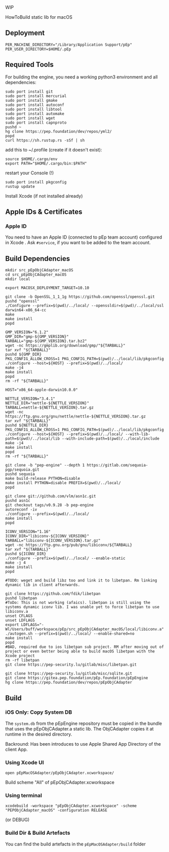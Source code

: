WIP

HowToBuild static lib for macOS

## Deployment

```
PER_MACHINE_DIRECTORY="/Library/Application Support/pEp"
PER_USER_DIRECTORY=$HOME/.pEp
```

## Required Tools

For building the engine, you need a working python3 environment and all dependencies:

```
sudo port install git
sudo port install mercurial
sudo port install gmake
sudo port install autoconf
sudo port install libtool
sudo port install automake
sudo port install wget
sudo port install capnproto
pushd ~
hg clone https://pep.foundation/dev/repos/yml2/
popd
curl https://sh.rustup.rs -sSf | sh
```

add this to ~/.profile (create if it doesn't exist):

```
source $HOME/.cargo/env
export PATH="$HOME/.cargo/bin:$PATH"
```

restart your Console (!)

```
sudo port install pkgconfig
rustup update
```

Install Xcode (if not installed already)

## Apple IDs & Certificates

### Apple ID

You need to have an Apple ID (connected to pEp team account) configured in Xcode .  Ask `#service`, if you want to be added to the team account. 

## Build Dependencies
```
mkdir src_pEpObjCAdapter_macOS
cd src_pEpObjCAdapter_macOS
mkdir local

export MACOSX_DEPLOYMENT_TARGET=10.10

git clone -b OpenSSL_1_1_1g https://github.com/openssl/openssl.git
pushd "openssl"
./Configure --prefix=$(pwd)/../local/ --openssldir=$(pwd)/../local/ssl darwin64-x86_64-cc
make
make install
popd

GMP_VERSION="6.1.2"
GMP_DIR="gmp-${GMP_VERSION}"
TARBALL="gmp-${GMP_VERSION}.tar.bz2"
wget -nc https://gmplib.org/download/gmp/"${TARBALL}"
tar xvf "${TARBALL}"
pushd ${GMP_DIR}
PKG_CONFIG_ALLOW_CROSS=1 PKG_CONFIG_PATH=$(pwd)/../local/lib/pkgconfig ./configure --host=${HOST} --prefix=$(pwd)/../local/
make -j4
make install
popd
rm -rf "${TARBALL}"

HOST="x86_64-apple-darwin10.0.0"

NETTLE_VERSION="3.4.1"
NETTLE_DIR="nettle-${NETTLE_VERSION}"
TARBALL=nettle-${NETTLE_VERSION}.tar.gz
wget -nc https://ftp.gnu.org/gnu/nettle/nettle-${NETTLE_VERSION}.tar.gz
tar xvf "${TARBALL}"
pushd ${NETTLE_DIR}
PKG_CONFIG_ALLOW_CROSS=1 PKG_CONFIG_PATH=$(pwd)/../local/lib/pkgconfig ./configure --host=${HOST} --prefix=$(pwd)/../local/ --with-lib-path=$(pwd)/../local/lib --with-include-path=$(pwd)/../local/include
make -j4
make install
popd
rm -rf "${TARBALL}"

git clone -b "pep-engine" --depth 1 https://gitlab.com/sequoia-pgp/sequoia.git
pushd sequoia
make build-release PYTHON=disable
make install PYTHON=disable PREFIX=$(pwd)/../local/
popd

git clone git://github.com/vlm/asn1c.git
pushd asn1c
git checkout tags/v0.9.28 -b pep-engine
autoreconf -iv
./configure --prefix=$(pwd)/../local/
make install
popd

ICONV_VERSION="1.16"
ICONV_DIR="libiconv-${ICONV_VERSION}"
TARBALL="libiconv-${ICONV_VERSION}.tar.gz"
wget -nc https://ftp.gnu.org/pub/gnu/libiconv/${TARBALL}
tar xvf "${TARBALL}"
pushd ${ICONV_DIR}
./configure --prefix=$(pwd)/../local/ --enable-static
make -j 4
make install
popd

#TODO: weget and build libz too and link it to libetpan. Rm linking dynamic lib in client afterwards.

git clone https://github.com/fdik/libetpan
pushd libetpan
#ToDo: This is not working (afaics). libetpan is still using the systems dynamic iconv lib. I was unable yet to force libetpan to use libiconv.a
unset CFLAGS
unset LDFLAGS
export LDFLAGS="-Wl/Users/buff/workspace/pEp/src_pEpObjCAdapter_macOS/local/libiconv.a" 
./autogen.sh --prefix=$(pwd)/../local/ --enable-shared=no
make install
popd
#BAD, required due to ios libetpan sub project. RM after moving out of project or even better being able to build macOS libetpan with the Xcode project
rm -rf libetpan
git clone https://pep-security.lu/gitlab/misc/libetpan.git

git clone https://pep-security.lu/gitlab/misc/sqlite.git
git clone https://gitea.pep.foundation/pEp.foundation/pEpEngine
hg clone https://pep.foundation/dev/repos/pEpObjCAdapter
```

## Build

### iOS Only: Copy System DB 

The `system.db` from the pEpEngine repository must be copied in the bundle that uses the pEpObjCAdapter.a static lib. The ObjCAdapter copies it at runtime in the desired directory.

Backround: Has been introduces to use Apple Shared App Directory of the client App.

### Using Xcode UI

`open pEpMacOSAdapter/pEpObjCAdapter.xcworkspace/`

Build scheme "All" of pEpObjCAdapter.xcworkspace

### Using terminal

`xcodebuild -workspace "pEpObjCAdapter.xcworkspace" -scheme "PEPObjCAdapter_macOS" -configuration RELEASE`

(or DEBUG)

### Build Dir & Build Artefacts

You can find the build artefacts in the `pEpMacOSAdapter/build` folder
